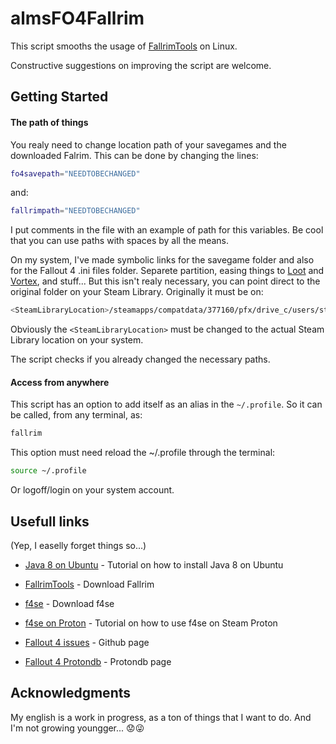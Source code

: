 # almsFO4Fallrim
This script smooths the usage of [FallrimTools](https://www.nexusmods.com/fallout4/mods/22633?tab=files) on Linux.

Constructive suggestions on improving the script are welcome.


## Getting Started

#### The path of things

You realy need to change location path of your savegames and the downloaded Falrim.
This can be done by changing the lines:
```bash
fo4savepath="NEEDTOBECHANGED"
```
and:
```bash
fallrimpath="NEEDTOBECHANGED"
```
I put comments in the file with an example of path for this variables. Be cool that you can use paths with spaces by all the means.

On my system, I've made symbolic links for the savegame folder and also for the Fallout 4 .ini files folder. Separete partition, easing things to [Loot](https://loot.github.io/) and [Vortex](https://www.nexusmods.com/site/mods/1?tab=description), and stuff... But this isn't realy necessary, you can point direct to the original folder on your Steam Library.  Originally it must be on:
```bash
<SteamLibraryLocation>/steamapps/compatdata/377160/pfx/drive_c/users/steamuser/My Documents/My Games/Fallout4
```
Obviously the ```<SteamLibraryLocation>``` must be changed to the actual Steam Library location on your system.

The script checks if you already changed the necessary paths.

#### Access from anywhere

This script has an option to add itself as an alias in the ```~/.profile```. So it can be called, from any terminal, as:
```bash
fallrim
```
This option must need reload the ~/.profile through the terminal:
```bash
source ~/.profile
```
Or logoff/login on your system account.

## Usefull links
(Yep, I easelly forget things so...)

* [Java 8 on Ubuntu](http://www.webupd8.org/2012/09/install-oracle-java-8-in-ubuntu-via-ppa.html) - Tutorial on how to install Java 8 on Ubuntu
* [FallrimTools](https://www.nexusmods.com/fallout4/mods/22633?tab=files) - Download Fallrim

* [f4se](https://f4se.silverlock.org/) - Download f4se

* [f4se on Proton](https://www.reddit.com/r/wine_gaming/comments/9uk36c/fallout_4_how_to_get_fallout_4_script_extender/) - Tutorial on how to use f4se on Steam Proton

* [Fallout 4 issues](https://github.com/ValveSoftware/Proton/issues/308) - Github page

* [Fallout 4 Protondb](https://www.protondb.com/app/377160) - Protondb page


## Acknowledgments
My english is a work in progress, as a ton of things that I want to do. And I'm not growing youngger... :worried::stuck_out_tongue_winking_eye:
